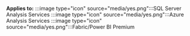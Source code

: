 **Applies to:** :::image type="icon" source="media/yes.png":::SQL Server Analysis Services :::image type="icon" source="media/yes.png":::Azure Analysis Services :::image type="icon" source="media/yes.png":::Fabric/Power BI Premium